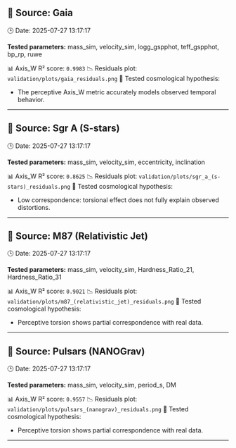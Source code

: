 ## 🔭 Source: Gaia
🕒 Date: 2025-07-27 13:17:17

**Tested parameters:** mass_sim, velocity_sim, logg_gspphot, teff_gspphot, bp_rp, ruwe

📊 Axis_W R² score: `0.9983`
📉 Residuals plot: `validation/plots/gaia_residuals.png`
🧠 Tested cosmological hypothesis:
- The perceptive Axis_W metric accurately models observed temporal behavior.

---

## 🔭 Source: Sgr A (S-stars)
🕒 Date: 2025-07-27 13:17:17

**Tested parameters:** mass_sim, velocity_sim, eccentricity, inclination

📊 Axis_W R² score: `0.8625`
📉 Residuals plot: `validation/plots/sgr_a_(s-stars)_residuals.png`
🧠 Tested cosmological hypothesis:
- Low correspondence: torsional effect does not fully explain observed distortions.

---

## 🔭 Source: M87 (Relativistic Jet)
🕒 Date: 2025-07-27 13:17:17

**Tested parameters:** mass_sim, velocity_sim, Hardness_Ratio_21, Hardness_Ratio_31

📊 Axis_W R² score: `0.9021`
📉 Residuals plot: `validation/plots/m87_(relativistic_jet)_residuals.png`
🧠 Tested cosmological hypothesis:
- Perceptive torsion shows partial correspondence with real data.

---

## 🔭 Source: Pulsars (NANOGrav)
🕒 Date: 2025-07-27 13:17:17

**Tested parameters:** mass_sim, velocity_sim, period_s, DM

📊 Axis_W R² score: `0.9557`
📉 Residuals plot: `validation/plots/pulsars_(nanograv)_residuals.png`
🧠 Tested cosmological hypothesis:
- Perceptive torsion shows partial correspondence with real data.

---

